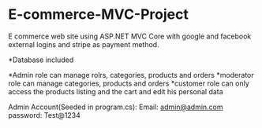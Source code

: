 # E-commerce-MVC-Project
E commerce web site using ASP.NET MVC Core with google and facebook external logins and stripe as payment method.

*Database included

*Admin role can manage rolrs, categories, products and orders
*moderator role can manage categories, products and orders
*customer role can only access the products listing and the cart and edit his personal data

Admin Account(Seeded in program.cs):
	Email: admin@admin.com
	password: Test@1234


